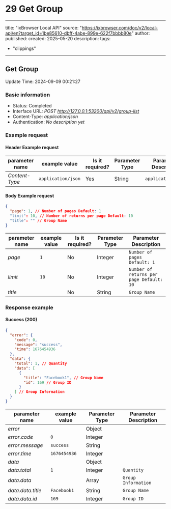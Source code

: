 # 29 Get Group

---
title: "ixBrowser Local API"
source: "https://ixbrowser.com/doc/v2/local-api/en?target_id=1be85610-dbff-4abe-899e-622f7bbbb80e"
author:
published:
created: 2025-05-20
description:
tags:
  - "clippings"
---

## Get Group

Update Time: 2024-09-09 00:21:27

### Basic information

- Status: Completed
- Interface URL: *POST* *http://127.0.0.1:53200/api/v2/group-list*
- Content-Type: *application/json*
- Authentication: *No description yet*

### Example request

#### Header Example request

| parameter name | example value | Is it required? | Parameter Type | Parameter Description |
| --- | --- | --- | --- | --- |
| *Content-Type* | `application/json` | Yes | String | `application/json` |

#### Body Example request

```json
{
  "page": 1, // Number of pages Default: 1
  "limit": 10, // Number of returns per page Default: 10
  "title": "" // Group Name
}
```

| parameter name | example value | Is it required? | Parameter Type | Parameter Description |
| --- | --- | --- | --- | --- |
| *page* | `1` | No | Integer | `Number of pages Default: 1` |
| *limit* | `10` | No | Integer | `Number of returns per page Default: 10` |
| *title* |  | No | String | `Group Name` |

### Response example

#### Success (200)

```json
{
  "error": {
    "code": 0,
    "message": "success",
    "time": 1676454936
  },
  "data": {
    "total": 1, // Quantity
    "data": [
      {
        "title": "Facebook1", // Group Name
        "id": 169 // Group ID
      }
    ] // Group Information
  }
}
```

| parameter name | example value | Parameter Type | Parameter Description |
| --- | --- | --- | --- |
| *error* |  | Object |  |
| *error.code* | `0` | Integer |  |
| *error.message* | `success` | String |  |
| *error.time* | `1676454936` | Integer |  |
| *data* |  | Object |  |
| *data.total* | `1` | Integer | `Quantity` |
| *data.data* |  | Array | `Group Information` |
| *data.data.title* | `Facebook1` | String | `Group Name` |
| *data.data.id* | `169` | Integer | `Group ID` |